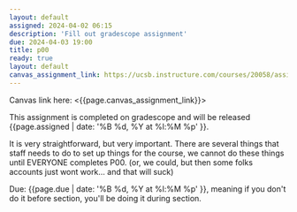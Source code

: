 ```yaml
---
layout: default
assigned: 2024-04-02 06:15
description: 'Fill out gradescope assignment'
due: 2024-04-03 19:00
title: p00
ready: true
layout: default
canvas_assignment_link: https://ucsb.instructure.com/courses/20058/assignments/236288
---
```


Canvas link here: <{{page.canvas_assignment_link}}>

This assignment is completed on gradescope and will be released {{page.assigned |  date: '%B %d, %Y at %l:%M %p' }}.

It is very straightforward, but very important. There are several things that staff needs to do to set up things for the course, we cannot do these things until EVERYONE completes P00. (or, we could, but then some folks accounts just wont work... and that will suck)

Due: {{page.due |  date: '%B %d, %Y at %l:%M %p' }}, meaning if you don't do it before section, you'll be doing it during section.
